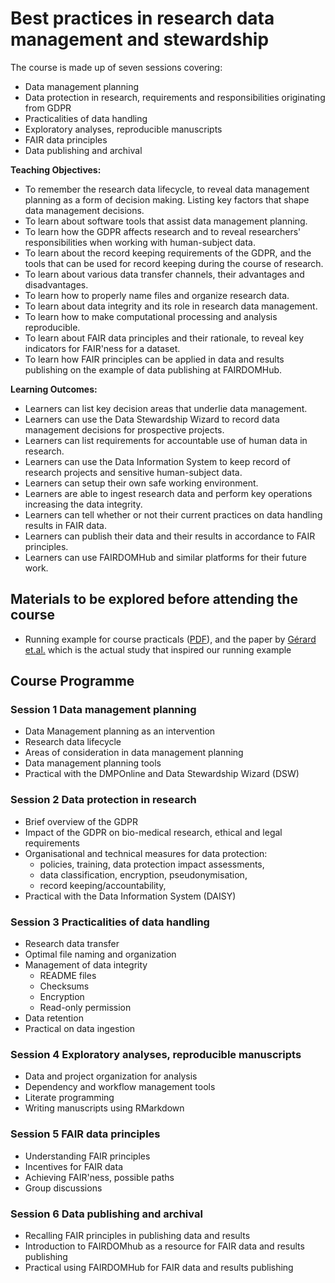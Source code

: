 # Best practices in research data management and stewardship

The course is made up of seven sessions covering:

* Data management planning
* Data protection in research, requirements and responsibilities originating from GDPR
* Practicalities of data handling
* Exploratory analyses, reproducible manuscripts
* FAIR data principles
* Data publishing and archival

**Teaching Objectives:**

* To remember the research data lifecycle, to reveal data management planning as a form of decision making. Listing key factors that shape data management decisions.
* To learn about software tools that assist data management planning.
* To learn how the GDPR affects research and to reveal researchers' responsibilities when working with human-subject data.
* To learn about the record keeping requirements of the GDPR, and the tools that can be used for record keeping during the course of research.
* To learn about various data transfer channels, their advantages and disadvantages.
* To learn how to properly name files and organize research data.
* To learn about data integrity and its role in research data management.
* To learn how to make computational processing and analysis reproducible.
* To learn about FAIR data principles and their rationale, to reveal key indicators for FAIR'ness for a dataset.
* To learn how FAIR principles can be applied in data and results publishing on the example of data publishing at FAIRDOMHub.

**Learning Outcomes:**

* Learners can list key decision areas that underlie data management.
* Learners can use the Data Stewardship Wizard to record data management decisions for prospective projects.
* Learners can list requirements for accountable use of human data in research.
* Learners can use the Data Information System to keep record of research projects and sensitive human-subject data.
* Learners can setup their own safe working environment.
* Learners are able to ingest research data and perform key operations increasing the data integrity.
* Learners can tell whether or not their current practices on data handling results in FAIR data.
* Learners can publish their data and their results in accordance to FAIR principles.
* Learners can use FAIRDOMHub and similar platforms for their future work.

## Materials to be explored before attending the course

* Running example for course practicals ([PDF](resources/DM-DP_RunningExample.pdf)), and the paper by [Gérard et.al.](https://www.ncbi.nlm.nih.gov/pmc/articles/PMC6380961/) which is the actual study that inspired our running example

## Course Programme

### Session 1 Data management planning

* Data Management planning as an intervention
* Research data lifecycle
* Areas of consideration in data management planning
* Data management planning tools
* Practical with the DMPOnline and Data Stewardship Wizard (DSW)

### Session 2 Data protection in research

* Brief overview of the GDPR
* Impact of the GDPR on bio-medical research, ethical and legal requirements
* Organisational and technical measures for data protection:
  * policies, training, data protection impact assessments,
  * data classification, encryption, pseudonymisation,
  * record keeping/accountability,
* Practical with the Data Information System (DAISY)

### Session 3 Practicalities of data handling

* Research data transfer
* Optimal file naming and organization
* Management of data integrity
  * README files
  * Checksums
  * Encryption
  * Read-only permission
* Data retention
* Practical on data ingestion

### Session 4 Exploratory analyses, reproducible manuscripts

* Data and project organization for analysis
* Dependency and workflow management tools
* Literate programming
* Writing manuscripts using RMarkdown

### Session 5 FAIR data principles

* Understanding FAIR principles
* Incentives for FAIR data
* Achieving FAIR'ness, possible paths
* Group discussions

### Session 6 Data publishing and archival

* Recalling FAIR principles in publishing data and results
* Introduction to FAIRDOMhub as a resource for FAIR data and results publishing
* Practical using FAIRDOMHub for FAIR data and results publishing
